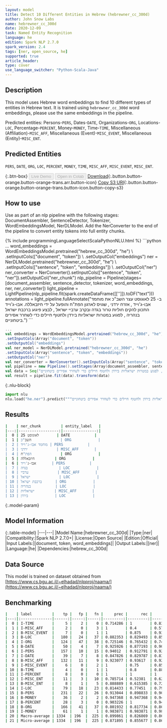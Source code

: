 ```yaml
---
layout: model
title: Detect 10 Different Entities in Hebrew (hebrewner_cc_300d)
author: John Snow Labs
name: hebrewner_cc_300d
date: 2020-12-09
task: Named Entity Recognition
language: he
edition: Spark NLP 2.7.0
spark_version: 2.4
tags: [ner, open_source, he]
supported: true
article_header:
type: cover
use_language_switcher: "Python-Scala-Java"
---
```


## Description

This model uses Hebrew word embeddings to find 10 different types of entities in Hebrew text. It is trained using `hebrewner_cc_300d` word embeddings, please use the same embeddings in the pipeline.

Predicted entities: Persons-`PERS`, Dates-`DATE`, Organizations-`ORG`, Locations-`LOC`, Percentage-`PERCENT`, Money-`MONEY`, Time-`TIME`, Miscellaneous (Affiliation)-`MISC_AFF`, Miscellaneous (Event)-`MISC_EVENT`, Miscellaneous (Entity)-`MISC_ENT`.


## Predicted Entities

`PERS`, `DATE`, `ORG`, `LOC`, `PERCENT`, `MONEY`, `TIME`, `MISC_AFF`, `MISC_EVENT`, `MISC_ENT`.

{:.btn-box}
<button class="button button-orange" disabled>Live Demo</button>
<button class="button button-orange" disabled>Open in Colab</button>
[Download](https://s3.amazonaws.com/auxdata.johnsnowlabs.com/public/models/hebrewner_cc_300d_he_2.7.0_2.4_1607519139519.zip){:.button.button-orange.button-orange-trans.arr.button-icon}
[Copy S3 URI](s3://auxdata.johnsnowlabs.com/public/models/hebrewner_cc_300d_he_2.7.0_2.4_1607519139519.zip){:.button.button-orange.button-orange-trans.button-icon.button-copy-s3}

## How to use

Use as part of an nlp pipeline with the following stages: DocumentAssembler, SentenceDetector, Tokenizer, WordEmbeddingsModel, NerDLModel. Add the NerConverter to the end of the pipeline to convert entity tokens into full entity chunks.

<div class="tabs-box" markdown="1">
{% include programmingLanguageSelectScalaPythonNLU.html %}
```python
...
word_embeddings = WordEmbeddingsModel.pretrained("hebrew_cc_300d", "he") \
.setInputCols(["document", "token"]) \
.setOutputCol("embeddings")
ner = NerDLModel.pretrained("hebrewner_cc_300d", "he") \
.setInputCols(["sentence", "token", "embeddings"]) \
.setOutputCol("ner")
ner_converter = NerConverter().setInputCols(["sentence", "token", "ner"]).setOutputCol("ner_chunk")
nlp_pipeline = Pipeline(stages=[document_assembler, sentence_detector, tokenizer, word_embeddings, ner, ner_converter])
light_pipeline = LightPipeline(nlp_pipeline.fit(spark.createDataFrame([['']]).toDF("text")))
annotations = light_pipeline.fullAnnotate("ב- 25 לאוגוסט עצר השב"כ את מוחמד אבו-ג'וייד , אזרח ירדני , שגויס לארגון הפת"ח והופעל על ידי חיזבאללה. אבו-ג'וייד התכוון להקים חוליות טרור בגדה ובקרב ערביי ישראל , לבצע פיגוע ברכבת ישראל בנהריה , לפגוע במטרות ישראליות בירדן ולחטוף חיילים כדי לשחרר אסירים ביטחוניים.")
```

```scala
...
val embeddings = WordEmbeddingsModel.pretrained("hebrew_cc_300d", "he")
.setInputCols(Array("document", "token")) 
.setOutputCol("embeddings")
val ner_model = NerDLModel.pretrained("hebrewner_cc_300d", "he")
.setInputCols(Array("sentence", "token", "embeddings"))
.setOutputCol("ner")
val ner_converter = NerConverter().setInputCols(Array("sentence", "token", "ner")).setOutputCol("ner_chunk")
val pipeline = new Pipeline().setStages(Array(document_assembler, sentence_detector, tokenizer, embeddings, ner_model, ner_converter))
val data = Seq("ב- 25 לאוגוסט עצר השב"כ את מוחמד אבו-ג"וייד , אזרח ירדני , שגויס לארגון הפת"ח והופעל על ידי חיזבאללה. אבו-ג"וייד התכוון להקים חוליות טרור בגדה ובקרב ערביי ישראל , לבצע פיגוע ברכבת ישראל בנהריה , לפגוע במטרות ישראליות בירדן ולחטוף חיילים כדי לשחרר אסירים ביטחוניים.").toDF("text")
val result = pipeline.fit(data).transform(data)
```


{:.nlu-block}
```python
import nlu
nlu.load("he.ner").predict("""ח והופעל על ידי חיזבאללה. אבו-ג'וייד התכוון להקים חוליות טרור בגדה ובקרב ערביי ישראל , לבצע פיגוע ברכבת ישראל בנהריה , לפגוע במטרות ישראליות בירדן ולחטוף חיילים כדי לשחרר אסירים ביטחוניים.""")
```

</div>

## Results

```bash
|    | ner_chunk         | entity_label   |
|---:|------------------:|---------------:|
|  0 | 25 לאוגוסט        | DATE           |
|  1 | השב"כ             | ORG            |
|  2 | מוחמד אבו-ג'וייד | PERS           |
|  3 | ירדני             | MISC_AFF       |
|  4 | הפת"ח             | ORG            |
|  5 | חיזבאללה         | ORG            |
|  6 | אבו-ג'וייד       | PERS           |
|  7 | בגדה              | LOC            |
|  8 | ערביי             | MISC_AFF       |
|  9 | ישראל             | LOC            |
| 10 | ברכבת ישראל      | ORG            |
| 11 | בנהריה           | LOC            |
| 12 | ישראליות         | MISC_AFF       |
| 13 | בירדן            | LOC            |

```

{:.model-param}
## Model Information

{:.table-model}
|---|---|
|Model Name:|hebrewner_cc_300d|
|Type:|ner|
|Compatibility:|Spark NLP 2.7.0+|
|License:|Open Source|
|Edition:|Official|
|Input Labels:|[document, token, word_embeddings]|
|Output Labels:|[ner]|
|Language:|he|
|Dependencies:|hebrew_cc_300d|

## Data Source

This model is trained on dataset obtained from [https://www.cs.bgu.ac.il/~elhadad/nlpproj/naama/](https://www.cs.bgu.ac.il/~elhadad/nlpproj/naama/)

## Benchmarking

```bash
|    | label         |    tp |   fp |   fn |     prec |      rec |       f1 |
|---:|:--------------|------:|-----:|-----:|---------:|---------:|---------:|
|  0 | I-TIME        |     5 |    2 |    0 | 0.714286 | 1        | 0.833333 |
|  1 | I-MISC_AFF    |     2 |    0 |    3 | 1        | 0.4      | 0.571429 |
|  2 | B-MISC_EVENT  |     7 |    0 |    1 | 1        | 0.875    | 0.933333 |
|  3 | B-LOC         |   180 |   24 |   37 | 0.882353 | 0.829493 | 0.855107 |
|  4 | I-ORG         |   124 |   47 |   38 | 0.725146 | 0.765432 | 0.744745 |
|  5 | B-DATE        |    50 |    4 |    7 | 0.925926 | 0.877193 | 0.900901 |
|  6 | I-PERS        |   157 |   10 |   15 | 0.94012  | 0.912791 | 0.926254 |
|  7 | I-DATE        |    39 |    7 |    8 | 0.847826 | 0.829787 | 0.83871  |
|  8 | B-MISC_AFF    |   132 |   11 |    9 | 0.923077 | 0.93617  | 0.929577 |
|  9 | I-MISC_EVENT  |     6 |    0 |    2 | 1        | 0.75     | 0.857143 |
| 10 | B-TIME        |     4 |    0 |    1 | 1        | 0.8      | 0.888889 |
| 11 | I-PERCENT     |     8 |    0 |    0 | 1        | 1        | 1        |
| 12 | I-MISC_ENT    |    11 |    3 |   10 | 0.785714 | 0.52381  | 0.628571 |
| 13 | B-MISC_ENT    |     8 |    1 |    5 | 0.888889 | 0.615385 | 0.727273 |
| 14 | I-LOC         |    79 |   18 |   23 | 0.814433 | 0.77451  | 0.79397  |
| 15 | B-PERS        |   231 |   22 |   26 | 0.913044 | 0.898833 | 0.905882 |
| 16 | B-MONEY       |    36 |    2 |    2 | 0.947368 | 0.947368 | 0.947368 |
| 17 | B-PERCENT     |    28 |    3 |    0 | 0.903226 | 1        | 0.949152 |
| 18 | B-ORG         |   166 |   41 |   37 | 0.801932 | 0.817734 | 0.809756 |
| 19 | I-MONEY       |    61 |    1 |    1 | 0.983871 | 0.983871 | 0.983871 |
| 20 | Macro-average | 1334  | 196  |  225 | 0.899861 | 0.826869 | 0.861822 |
| 21 | Micro-average | 1334  | 196  |  225 | 0.871895 | 0.855677 | 0.86371  |

```
